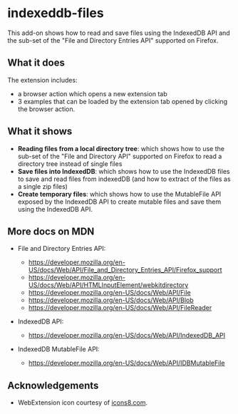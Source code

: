# indexeddb-files

This add-on shows how to read and save files using the IndexedDB API and the sub-set of the "File and Directory Entries API" supported on Firefox.

## What it does ##

The extension includes:

* a browser action which opens a new extension tab
* 3 examples that can be loaded by the extension tab opened by clicking the browser action.

## What it shows ##

- **Reading files from a local directory tree**: which shows how to use the sub-set of the "File and Directory API" supported on Firefox to read a directory tree instead of single files
- **Save files into IndexedDB**: which shows how to use the IndexedDB files to save and read files from indexedDB (and how to extract of the files as a single zip files)
- **Create temporary files**: which shows how to use the MutableFile API exposed by the IndexedDB API to create mutable files and save them using the IndexedDB API.

## More docs on MDN ##

- File and Directory Entries API:
  * https://developer.mozilla.org/en-US/docs/Web/API/File_and_Directory_Entries_API/Firefox_support
  * https://developer.mozilla.org/en-US/docs/Web/API/HTMLInputElement/webkitdirectory
  * https://developer.mozilla.org/en-US/docs/Web/API/File
  * https://developer.mozilla.org/en-US/docs/Web/API/Blob
  * https://developer.mozilla.org/en-US/docs/Web/API/FileReader

- IndexedDB API:
  * https://developer.mozilla.org/en-US/docs/Web/API/IndexedDB_API

- IndexedDB MutableFile API:
  * https://developer.mozilla.org/en-US/docs/Web/API/IDBMutableFile

## Acknowledgements

* WebExtension icon courtesy of [icons8.com](http://icons8.com).
